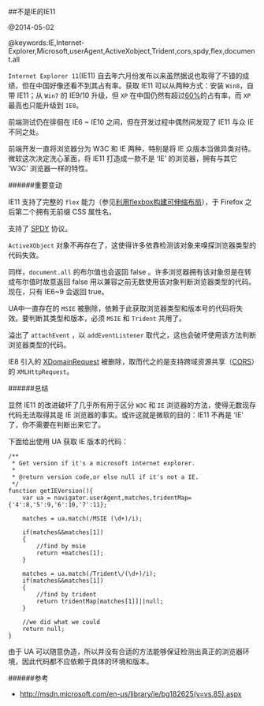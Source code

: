 ##不是IE的IE11

@2014-05-02

@keywords:IE,Internet-Explorer,Microsoft,userAgent,ActiveXobject,Trident,cors,spdy,flex,document.all

`Internet Explorer 11`(IE11) 自去年六月份发布以来虽然据说也取得了不错的成绩，但在中国好像还看不到其占有率。获取 IE11 可以从两种方式：安装 `Win8`，自带 IE11；从 `Win7` 的 IE9/10 升级，但 `XP` 在中国仍然有超过[60%](http://tongji.baidu.com/data/browser)的占有率，而 `XP` 最高也只能升级到 `IE8`。

前端测试仍在徘徊在 IE6 ~ IE10 之间，但在开发过程中偶然间发现了 IE11 与众 IE 不同之处。

前端开发一直将浏览器分为 W3C 和 IE 两种，特别是将 IE 众版本当做异类对待。微软这次决定洗心革面，将 IE11 打造成一款不是 ‘IE’ 的浏览器，拥有与其它 ‘W3C’ 浏览器一样的特性。


######重要变动

IE11 支持了完整的 `flex` 能力（参见[利用flexbox构建可伸缩布局](/blog/flexbox-layout.html)），于 Firefox 之后第二个拥有无前缀 CSS 属性名。

支持了 [SPDY](www.chromium.org/spdy‎) 协议。

`ActiveXObject` 对象不再存在了，这使得许多依靠检测该对象来嗅探浏览器类型的代码失效。

同样，`document.all` 的布尔值也会返回 false 。许多浏览器拥有该对象但是在转成布尔值时故意返回 false 用以兼容之前无数使用该对象判断浏览器类型的代码。现在，只有 IE6~9 会返回 true。

UA中一直存在的 `MSIE` 被删除，依赖于此获取浏览器类型和版本号的代码将失效。要判断其类型和版本，必须 `MSIE` 和 `Trident` 共用了。

溢出了 `attachEvent` ，以 `addEventListener` 取代之，这也会破坏使用该方法判断浏览器类型的代码。

IE8 引入的 [XDomainRequest](http://msdn.microsoft.com/en-us/library/ie/cc288060.aspx) 被删除，取而代之的是支持跨域资源共享（[CORS](http://www.w3.org/TR/cors/)）的 `XMLHttpRequest`。


######总结

显然 IE11 的改进破坏了几乎所有用于区分 `W3C` 和 `IE` 浏览器的方法，使得无数现存代码无法取得其是 IE 浏览器的事实。或许这就是微软的目的：IE11 不再是 ‘IE’ 了，你不需要在判断出来它了。

下面给出使用 UA 获取 IE 版本的代码：
    
    /**
     * Get version if it's a microsoft internet explorer.
     *
     * @return version code,or else null if it's not a IE.
     */
    function getIEVersion(){
        var ua = navigator.userAgent,matches,tridentMap={'4':8,'5':9,'6':10,'7':11};
        
        matches = ua.match(/MSIE (\d+)/i);

        if(matches&&matches[1])
        {   
            //find by msie
            return +matches[1];
        }

        matches = ua.match(/Trident\/(\d+)/i);
        if(matches&&matches[1])
        {   
            //find by trident
            return tridentMap[matches[1]]||null;
        }
        
        //we did what we could
        return null;
    }

 由于 UA 可以随意伪造，所以并没有合适的方法能够保证检测出真正的浏览器环境，因此代码都不应依赖于具体的环境和版本。

######参考

 - <http://msdn.microsoft.com/en-us/library/ie/bg182625(v=vs.85).aspx>